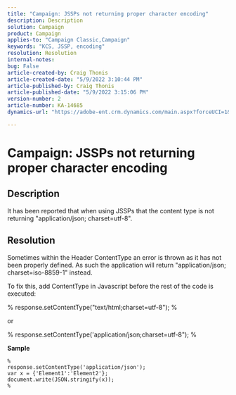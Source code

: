 ```yaml
---
title: "Campaign: JSSPs not returning proper character encoding"
description: Description
solution: Campaign
product: Campaign
applies-to: "Campaign Classic,Campaign"
keywords: "KCS, JSSP, encoding"
resolution: Resolution
internal-notes: 
bug: False
article-created-by: Craig Thonis
article-created-date: "5/9/2022 3:10:44 PM"
article-published-by: Craig Thonis
article-published-date: "5/9/2022 3:15:06 PM"
version-number: 2
article-number: KA-14685
dynamics-url: "https://adobe-ent.crm.dynamics.com/main.aspx?forceUCI=1&pagetype=entityrecord&etn=knowledgearticle&id=003bf72d-aacf-ec11-a7b5-00224809c196"

---
```

# Campaign: JSSPs not returning proper character encoding

## Description


It has been reported that when using JSSPs that the content type is not returning "application/json; charset=utf-8".


## Resolution


Sometimes within the Header ContentType an error is thrown as it has not been properly defined. As such the application will return "application/json; charset=iso-8859-1" instead.

To fix this, add ContentType in Javascript before the rest of the code is executed:



%
 response.setContentType("text/html;charset=utf-8");
 %

or



%
 response.setContentType('application/json;charset=utf-8");
 % 


<b>Sample</b>


```
%
response.setContentType('application/json');
var x = {'Element1':'Element2'};
document.write(JSON.stringify(x));
%
```

